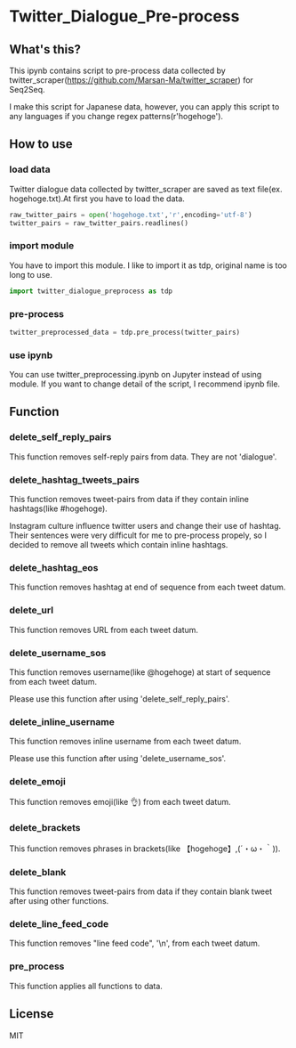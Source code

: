 # Twitter_Dialogue_Pre-process

## What's this?

This ipynb contains script to pre-process data collected by twitter_scraper(https://github.com/Marsan-Ma/twitter_scraper) for Seq2Seq.

I make this script for Japanese data, however, you can apply this script to any languages if you change regex patterns(r'hogehoge').

## How to use

###  load data

Twitter dialogue data collected by twitter_scraper are saved as text file(ex. hogehoge.txt).At first you have to load the data.
```py
raw_twitter_pairs = open('hogehoge.txt','r',encoding='utf-8')
twitter_pairs = raw_twitter_pairs.readlines()
```

###  import module

You have to import this module. I like to import it as tdp, original name is too long to use. 

```py
import twitter_dialogue_preprocess as tdp
```

###  pre-process

```py
twitter_preprocessed_data = tdp.pre_process(twitter_pairs)
```

### use ipynb

You can use twitter_preprocessing.ipynb on Jupyter instead of using module. If you want to change detail of the script, I recommend ipynb file.


##  Function
### delete_self_reply_pairs

This function removes self-reply pairs from data. They are not 'dialogue'.

### delete_hashtag_tweets_pairs

This function removes tweet-pairs from data if they contain inline hashtags(like #hogehoge).

Instagram culture influence twitter users and change their use of hashtag. Their sentences were very difficult for me to pre-process propely, so I decided to remove all tweets which contain inline hashtags.

### delete_hashtag_eos

This function removes hashtag at end of sequence from each tweet datum.

### delete_url

This function removes URL from each tweet datum.

### delete_username_sos

This function removes username(like @hogehoge) at start of sequence from each tweet datum.

Please use this function after using 'delete_self_reply_pairs'.

### delete_inline_username

This function removes inline username from each tweet datum.

Please use this function after using 'delete_username_sos'.

### delete_emoji

This function removes emoji(like 👌) from each tweet datum.

### delete_brackets

This function removes phrases in brackets(like 【hogehoge】,(´・ω・｀)).

### delete_blank

This function removes tweet-pairs from data if they contain blank tweet after using other functions.

### delete_line_feed_code

This function removes "line feed code", '\n', from each tweet datum.

### pre_process

This function applies all functions to data.

## License
MIT
